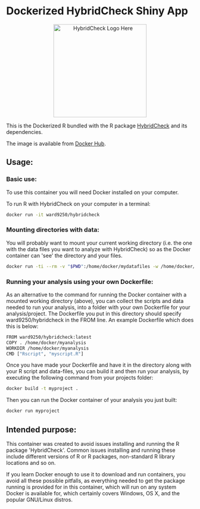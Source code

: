 Dockerized HybridCheck Shiny App
================================

<div align="center">
<a href="http://ward9250.github.io/HybridCheck">
<img src="http://ward9250.github.io/HybridCheck/img/HybridCheckLogo.png" height="250" alt="HybridCheck Logo Here"></img>
</a>
</div>

This is the Dockerized R bundled with the R package [HybridCheck](http://ward9250.github.io/HybridCheck/index.html) and its
dependencies.

The image is available from
[Docker Hub](https://registry.hub.docker.com/u/ward9250/hybridcheck/).

## Usage:

### Basic use:

To use this container you will need Docker installed on your computer.

To run R with HybridCheck on your computer in a terminal:

```sh
docker run -it ward9250/hybridcheck
```

### Mounting directories with data:

You will probably want to mount your current working directory (i.e. the one
with the data files you want to analyze with HybridCheck) so as the Docker
container can 'see' the directory and your files.

```sh
docker run -ti --rm -v "$PWD":/home/docker/mydatafiles -w /home/docker/mydatafiles -u docker r-base
```

### Running your analysis using your own Dockerfile:

As an alternative to the command for running the Docker container with a mounted
working directory (above), you can collect the scripts and data needed to run
your analysis, into a folder with your own Dockerfile for your analysis/project.
The Dockerfile you put in this directory should specify ward9250/hybridcheck in
the FROM line. An example Dockerfile which does this is below:

```sh
FROM ward9250/hybridcheck:latest
COPY . /home/docker/myanalysis
WORKDIR /home/docker/myanalysis
CMD ["Rscript", "myscript.R"]
```

Once you have made your Dockerfile and have it in the directory along with your
R script and data-files, you can build it and then run your analysis,
by executing the following command from your projects folder:

```sh
docker build -t myproject .
```

Then you can run the Docker container of your analysis you just built:

```sh
docker run myproject
```

## Intended purpose:

This container was created to avoid issues installing and running the R package
'HybridCheck'. Common issues installing and running these include
different versions of R or R packages, non-standard R library locations and so
on.

If you learn Docker enough to use it to download and run containers, you avoid
all these possible pitfalls, as everything needed to get the package running is
provided for in this container, which will run on any system Docker is
available for, which certainly covers Windows, OS X, and the popular GNU/Linux
distros.
